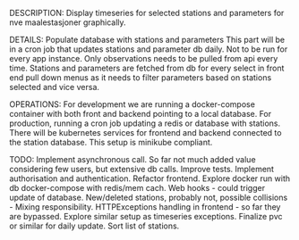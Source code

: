 DESCRIPTION:
Display timeseries for selected stations and parameters for nve maalestasjoner graphically.

DETAILS:
Populate database with stations and parameters
This part will be in a cron job that updates stations and parameter db daily.
Not to be run for every app instance. Only observations needs to be pulled from api every time.
Stations and parameters are fetched from db for every select in front end pull down menus as it
needs to filter parameters based on stations selected and vice versa.

OPERATIONS:
For development we are running a docker-compose container with both front and backend pointing to 
a local database. For production, running a cron job updating a redis or database with stations.
 There will be kubernetes services for frontend and backend connected to the station database. This setup is 
 minikube compliant.

TODO:
Implement asynchronous call. So far not much added value considering few users, but extensive db calls. 
Improve tests. 
Implement authorisation and authentication. 
Refactor frontend. 
Explore docker run with db docker-compose with redis/mem cach. 
Web hooks - could trigger update of database. 
New/deleted stations, probably not, possible collisions - Mixing responsibility. 
HTTPExceptions handling in frontend - so far they are bypassed. Explore similar setup as timeseries exceptions. 
Finalize pvc or similar for daily update. 
Sort list of stations.
